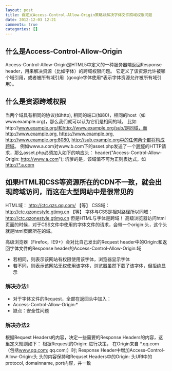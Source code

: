 ```yaml
---
layout: post
title: 自定义Access-Control-Allow-Origin策略以解决字体文件跨域权限问题
date: 2012-12-03 12:21
comments: true
categories: []
---
```

<h2>什么是Access-Control-Allow-Origin</h2>
Access-Control-Allow-Origin是HTML5中定义的一种服务器端返回Response header，用来解决资源（比如字体）的跨域权限问题。
它定义了该资源允许被哪个域引用，或者被所有域引用（google字体使用*表示字体资源允许被所有域引用）。
<h2>什么是资源跨域权限</h2>

当两个域具有相同的协议(如http), 相同的端口(如80)，相同的host（如www.example.org)，那么我们就可以认为它们是相同的域。
比如http://www.example.org/和http://www.example.org/sub/是同域，而http://www.example.org, https://www.example.org, http://www.example.org:8080, http://sub.example.org中的任何两个都将构成<a href="http://www.woiweb.net/tag/%E8%B7%A8%E5%9F%9F">跨域</a>。
例如www.a.com对www.b.com下的asset.php发送了一个<a href="http://www.woiweb.net/tag/%E8%B7%A8%E5%9F%9F">跨域</a>的HTTP请求，那么asset.php必须加入如下的响应头：
header("Access-Control-Allow-Origin: <a href="http://www.a.com/">http://www.a.com</a>");
坑爹的是，该域值不可为正则表达式，如<a href="http://*.a.com/">http://*.a.com</a>
<h2>如果HTML和CSS等资源所在的CDN不一致，就会出现跨域访问，而这在大型网站中是很常见的</h2>

HTML域： <a href="http://ctc.qzs.qq.com/">http://ctc.qzs.qq.com</a><a href="http://ctc.qzs.qq.com/">/</a> 【等】
CSS域： <a href="http://ctc.qzonestyle.gtimg.cn/">http://</a><a href="http://ctc.qzonestyle.gtimg.cn/">ctc.qzonestyle.gtimg.cn</a> 【等】
字体与CSS是相对路径所以同域： <a href="http://ctc.qzonestyle.gtimg.cn/">http://</a><a href="http://ctc.qzonestyle.gtimg.cn/">ctc.qzonestyle.gtimg.cn</a>
但是HTML与字体是跨域！
高级浏览器访问html页面的时候，对于CSS文件中使用的字体文件的请求，会带一个origin:头，这个头就是html页面所在的域。
<a href="http://yuguo.us/files/2012/12/1.png"><img class="aligncenter size-full wp-image-1511" title="1" src="http://yuguo.us/files/2012/12/1.png" alt=""   /></a>

高级浏览器（Firefox，IE9+）会对比自己发出的Request header中的Origin:和返回字体文件的Response header的Access-Control-Allow-Origin:域
<ul>
	<li>若相同，则表示该网站有权限使用该字体，浏览器显示字体</li>
	<li>若不同，则表示该网站无权使用该字体，浏览器虽然下载了该字体，但拒绝显示</li>
</ul>
<h3>解决办法1</h3>
<ul>
	<li>对于字体文件的Request，全部在返回头中加入：</li>
	<li>Access-Control-Allow-Origin:*</li>
	<li>缺点：安全性问题</li>
</ul>
<h3>解决办法2</h3>
根据Request Headers的内容，决定一些需要的Response Headers的内容，这里定义规则如下：
根据Request的Origin: 进行决策，
在Origin来自
*.qq.com（包括<span style="text-decoration: underline;"><a href="http://www.qq.com/">www.qq.com</a></span>; qq.com;）时;
Response Header中增加Access-Control-Allow-Origin:头
头的内容保持和Requset Headers中的Origin: 头URI中的protocol, domainname, port内容，并一致


